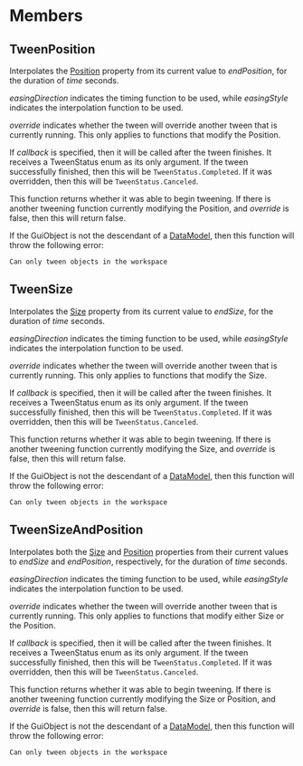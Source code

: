 # Members

## TweenPosition

Interpolates the [Position](#memberPosition) property from its current value
to *endPosition*, for the duration of *time* seconds.

*easingDirection* indicates the timing function to be used, while
*easingStyle* indicates the interpolation function to be used.

*override* indicates whether the tween will override another tween that is
currently running. This only applies to functions that modify the Position.

If *callback* is specified, then it will be called after the tween finishes.
It receives a TweenStatus enum as its only argument. If the tween successfully
finished, then this will be `TweenStatus.Completed`. If it was overridden,
then this will be `TweenStatus.Canceled`.

This function returns whether it was able to begin tweening. If there is
another tweening function currently modifying the Position, and *override* is
false, then this will return false.

If the GuiObject is not the descendant of a [DataModel](DataModel.html), then
this function will throw the following error:

	Can only tween objects in the workspace

## TweenSize

Interpolates the [Size](#memberSize) property from its current value to
*endSize*, for the duration of *time* seconds.

*easingDirection* indicates the timing function to be used, while
*easingStyle* indicates the interpolation function to be used.

*override* indicates whether the tween will override another tween that is
currently running. This only applies to functions that modify the Size.

If *callback* is specified, then it will be called after the tween finishes.
It receives a TweenStatus enum as its only argument. If the tween successfully
finished, then this will be `TweenStatus.Completed`. If it was overridden,
then this will be `TweenStatus.Canceled`.

This function returns whether it was able to begin tweening. If there is
another tweening function currently modifying the Size, and *override* is
false, then this will return false.

If the GuiObject is not the descendant of a [DataModel](DataModel.html), then
this function will throw the following error:

	Can only tween objects in the workspace

## TweenSizeAndPosition

Interpolates both the [Size](#memberSize) and [Position](#memberPosition)
properties from their current values to *endSize* and *endPosition*,
respectively, for the duration of *time* seconds.

*easingDirection* indicates the timing function to be used, while
*easingStyle* indicates the interpolation function to be used.

*override* indicates whether the tween will override another tween that is
currently running. This only applies to functions that modify either Size or
the Position.

If *callback* is specified, then it will be called after the tween finishes.
It receives a TweenStatus enum as its only argument. If the tween successfully
finished, then this will be `TweenStatus.Completed`. If it was overridden,
then this will be `TweenStatus.Canceled`.

This function returns whether it was able to begin tweening. If there is
another tweening function currently modifying the Size or Position, and
*override* is false, then this will return false.

If the GuiObject is not the descendant of a [DataModel](DataModel.html), then
this function will throw the following error:

	Can only tween objects in the workspace
